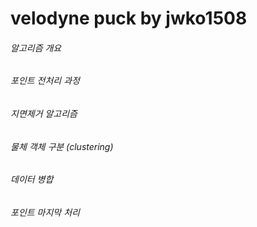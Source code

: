 # velodyne puck by jwko1508
###### 알고리즘 개요
###### 포인트 전처리 과정
###### 지면제거 알고리즘
###### 물체 객체 구분 (clustering)
###### 데이터 병합
###### 포인트 마지막 처리

